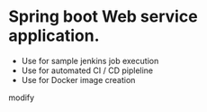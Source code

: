 # Spring boot Web service application.
- Use for sample jenkins job execution
- Use for automated CI / CD pipleline
- Use for Docker image creation

modify

